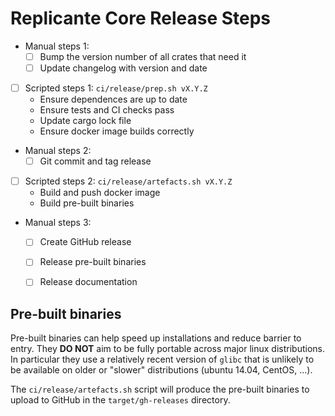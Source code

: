 # Replicante Core Release Steps

- Manual steps 1:
  - [ ] Bump the version number of all crates that need it
  - [ ] Update changelog with version and date
- [ ] Scripted steps 1: `ci/release/prep.sh vX.Y.Z`
  - Ensure dependences are up to date
  - Ensure tests and CI checks pass
  - Update cargo lock file
  - Ensure docker image builds correctly
- Manual steps 2:
  - [ ] Git commit and tag release
- [ ] Scripted steps 2: `ci/release/artefacts.sh vX.Y.Z`
  - Build and push docker image
  - Build pre-built binaries
- Manual steps 3:
  - [ ] Create GitHub release
  - [ ] Release pre-built binaries
  - [ ] Release documentation


## Pre-built binaries
Pre-built binaries can help speed up installations and reduce barrier to entry.
They **DO NOT** aim to be fully portable across major linux distributions.
In particular they use a relatively recent version of `glibc` that is unlikely
to be available on older or "slower" distributions (ubuntu 14.04, CentOS, ...).

The `ci/release/artefacts.sh` script will produce the pre-built binaries
to upload to GitHub in the `target/gh-releases` directory.
